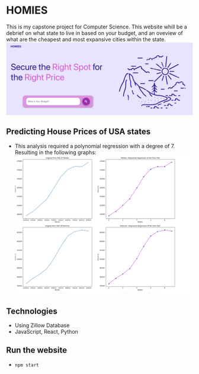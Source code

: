 # HOMIES

This is my capstone project for Computer Science.
This website whill be a debrief on what state to live in based on your budget, and an oveview of what are the cheapest and most expansive cities within the state.
![](/public/landing.png)

## Predicting House Prices of USA states

- This analysis required a polynomial regression with a degree of 7. Resulting in the following graphs:
  ![](/public/analysis.png)

## Technologies

- Using Zillow Database
- JavaScript, React, Python

## Run the website

- `npm start`
